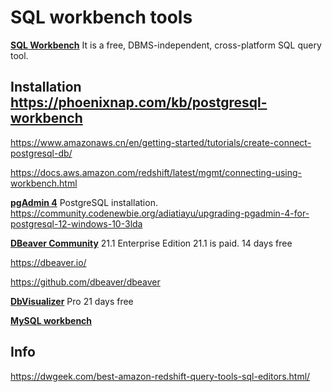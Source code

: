 
# SQL workbench tools

[**SQL Workbench**](https://www.sql-workbench.eu)  It is a free, DBMS-independent, cross-platform SQL query tool.  

## Installation  https://phoenixnap.com/kb/postgresql-workbench

https://www.amazonaws.cn/en/getting-started/tutorials/create-connect-postgresql-db/

https://docs.aws.amazon.com/redshift/latest/mgmt/connecting-using-workbench.html

[**pgAdmin 4**](https://www.pgadmin.org) PostgreSQL installation. https://community.codenewbie.org/adiatiayu/upgrading-pgadmin-4-for-postgresql-12-windows-10-3lda

[**DBeaver Community**](https://dbeaver.io)  21.1    Enterprise Edition 21.1 is paid. 14 days free

https://dbeaver.io/

https://github.com/dbeaver/dbeaver

[**DbVisualizer**](https://www.dbvis.com/features) Pro 21 days free

[**MySQL workbench**](https://dev.mysql.com/doc/workbench/en/wb-migration-database-postgresql.html)




## Info

https://dwgeek.com/best-amazon-redshift-query-tools-sql-editors.html/
